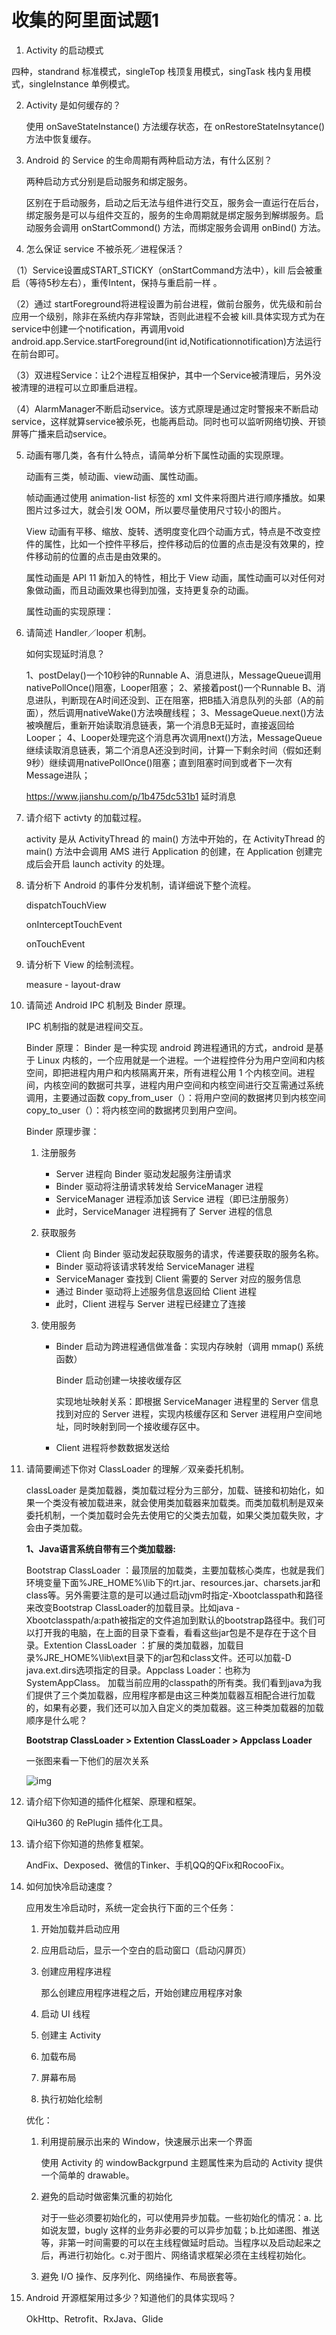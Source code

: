 # 收集的阿里面试题1

1. Activity 的启动模式

四种，standrand 标准模式，singleTop 栈顶复用模式，singTask 栈内复用模式，singleInstance 单例模式。

2. Activity 是如何缓存的？

   使用 onSaveStateInstance() 方法缓存状态，在 onRestoreStateInsytance() 方法中恢复缓存。

3. Android 的 Service 的生命周期有两种启动方法，有什么区别？

   两种启动方式分别是启动服务和绑定服务。

   区别在于启动服务，启动之后无法与组件进行交互，服务会一直运行在后台，绑定服务是可以与组件交互的，服务的生命周期就是绑定服务到解绑服务。启动服务会调用 onStartCommond() 方法，而绑定服务会调用 onBind() 方法。

4. 怎么保证 service 不被杀死／进程保活？

 （1）Service设置成START_STICKY（onStartCommand方法中），kill 后会被重启（等待5秒左右），重传Intent，保持与重启前一样 。

 （2）通过 startForeground将进程设置为前台进程，做前台服务，优先级和前台应用一个级别，除非在系统内存非常缺，否则此进程不会被 kill.具体实现方式为在service中创建一个notification，再调用void android.app.Service.startForeground(int id,Notificationnotification)方法运行在前台即可。 

 （3）双进程Service：让2个进程互相保护，其中一个Service被清理后，另外没被清理的进程可以立即重启进程。 

 （4）AlarmManager不断启动service。该方式原理是通过定时警报来不断启动service，这样就算service被杀死，也能再启动。同时也可以监听网络切换、开锁屏等广播来启动service。 

5. 动画有哪几类，各有什么特点，请简单分析下属性动画的实现原理。

   动画有三类，帧动画、view动画、属性动画。

   帧动画通过使用 animation-list 标签的 xml 文件来将图片进行顺序播放。如果图片过多过大，就会引发 OOM，所以要尽量使用尺寸较小的图片。

   View 动画有平移、缩放、旋转、透明度变化四个动画方式，特点是不改变控件的属性，比如一个控件平移后，控件移动后的位置的点击是没有效果的，控件移动前的位置的点击是由效果的。

   属性动画是 API 11 新加入的特性，相比于 View 动画，属性动画可以对任何对象做动画，而且动画效果也得到加强，支持更复杂的动画。

   属性动画的实现原理：



6. 请简述 Handler／looper 机制。

   如何实现延时消息？

   1、postDelay()一个10秒钟的Runnable A、消息进队，MessageQueue调用nativePollOnce()阻塞，Looper阻塞；
   2、紧接着post()一个Runnable B、消息进队，判断现在A时间还没到、正在阻塞，把B插入消息队列的头部（A的前面），然后调用nativeWake()方法唤醒线程；
   3、MessageQueue.next()方法被唤醒后，重新开始读取消息链表，第一个消息B无延时，直接返回给Looper；
   4、Looper处理完这个消息再次调用next()方法，MessageQueue继续读取消息链表，第二个消息A还没到时间，计算一下剩余时间（假如还剩9秒）继续调用nativePollOnce()阻塞；直到阻塞时间到或者下一次有Message进队；

   https://www.jianshu.com/p/1b475dc531b1 延时消息

7. 请介绍下 activty 的加载过程。

   activity 是从 ActivityThread 的 main() 方法中开始的，在 ActivityThread 的 main() 方法中会调用 AMS 进行 Application 的创建，在 Application 创建完成后会开启 launch activity 的处理。

8. 请分析下 Android 的事件分发机制，请详细说下整个流程。

   dispatchTouchView

   onInterceptTouchEvent

   onTouchEvent

9. 请分析下 View 的绘制流程。

   measure - layout-draw

10. 请简述 Android IPC 机制及 Binder 原理。

    IPC 机制指的就是进程间交互。

    Binder 原理： Binder 是一种实现 android 跨进程通讯的方式，android 是基于 Linux 内核的，一个应用就是一个进程。一个进程控件分为用户空间和内核空间，即把进程内用户和内核隔离开来，所有进程公用 1 个内核空间。进程间，内核空间的数据可共享，进程内用户空间和内核空间进行交互需通过系统调用，主要通过函数  copy_from_user（）：将用户空间的数据拷贝到内核空间
     copy_to_user（）：将内核空间的数据拷贝到用户空间。

    Binder 原理步骤：

    1. 注册服务

       * Server 进程向 Binder 驱动发起服务注册请求
       * Binder 驱动将注册请求转发给 ServiceManager 进程
       * ServiceManager 进程添加该 Service 进程（即已注册服务）
       * 此时，ServiceManager 进程拥有了 Server 进程的信息

    2. 获取服务

       * Client 向 Binder 驱动发起获取服务的请求，传递要获取的服务名称。
       * Binder 驱动将该请求转发给 ServiceManager 进程
       * ServiceManager 查找到 Client 需要的 Server 对应的服务信息
       * 通过 Binder 驱动将上述服务信息返回给 Client 进程
       * 此时，Client 进程与 Server 进程已经建立了连接

    3. 使用服务

       * Binder 启动为跨进程通信做准备：实现内存映射（调用 mmap() 系统函数）

         Binder 启动创建一块接收缓存区

         实现地址映射关系：即根据 ServiceManager 进程里的 Server 信息找到对应的 Server 进程，实现内核缓存区和 Server 进程用户空间地址，同时映射到同一个接收缓存区中。

       * Client 进程将参数数据发送给

11. 请简要阐述下你对 ClassLoader 的理解／双亲委托机制。

    classLoader 是类加载器，类加载过程分为三部分，加载、链接和初始化，如果一个类没有被加载进来，就会使用类加载器来加载类。而类加载机制是双亲委托机制，一个类加载时会先去使用它的父类去加载，如果父类加载失败，才会由子类加载。

    **1、Java语言系统自带有三个类加载器:**

    Bootstrap ClassLoader ：最顶层的加载类，主要加载核心类库，也就是我们环境变量下面%JRE_HOME%\lib下的rt.jar、resources.jar、charsets.jar和class等。另外需要注意的是可以通过启动jvm时指定-Xbootclasspath和路径来改变Bootstrap ClassLoader的加载目录。比如java -Xbootclasspath/a:path被指定的文件追加到默认的bootstrap路径中。我们可以打开我的电脑，在上面的目录下查看，看看这些jar包是不是存在于这个目录。Extention ClassLoader ：扩展的类加载器，加载目录%JRE_HOME%\lib\ext目录下的jar包和class文件。还可以加载-D java.ext.dirs选项指定的目录。Appclass Loader：也称为SystemAppClass。 加载当前应用的classpath的所有类。我们看到java为我们提供了三个类加载器，应用程序都是由这三种类加载器互相配合进行加载的，如果有必要，我们还可以加入自定义的类加载器。这三种类加载器的加载顺序是什么呢？

    **Bootstrap ClassLoader > Extention ClassLoader > Appclass Loader**

    一张图来看一下他们的层次关系

    ![img](https://pics1.baidu.com/feed/eaf81a4c510fd9f950e68758c03f2f2e2834a422.jpeg?token=df76c19dfd873594da9128e32f646978&s=49A01D7213AFC0E840F5BDC70000C0A1)

12. 请介绍下你知道的插件化框架、原理和框架。

    QiHu360 的 RePlugin 插件化工具。

    

13. 请介绍下你知道的热修复框架。

     AndFix、Dexposed、微信的Tinker、手机QQ的QFix和RocooFix。 

14. 如何加快冷启动速度？

     应用发生冷启动时，系统一定会执行下面的三个任务：

    1. 开始加载并启动应用

    2. 应用启动后，显示一个空白的启动窗口（启动闪屏页）

    3. 创建应用程序进程

       那么创建应用程序进程之后，开始创建应用程序对象

    4. 启动 UI 线程

    5. 创建主 Activity

    6. 加载布局

    7. 屏幕布局

    8. 执行初始化绘制

    优化：

    1. 利用提前展示出来的 Window，快速展示出来一个界面

       使用 Activity 的 windowBackgrpund 主题属性来为启动的 Activity 提供一个简单的 drawable。

    2. 避免的启动时做密集沉重的初始化

       对于一些必须要初始化的，可以使用异步加载。一些初始化的情况：a. 比如说友盟，bugly 这样的业务非必要的可以异步加载；b.比如递图、推送等，非第一时间需要的可以在主线程做延时启动。当程序以及启动起来之后，再进行初始化。c.对于图片、网络请求框架必须在主线程初始化。

    3. 避免 I/O 操作、反序列化、网络操作、布局嵌套等。

15. Android 开源框架用过多少？知道他们的具体实现吗？

    OkHttp、Retrofit、RxJava、Glide